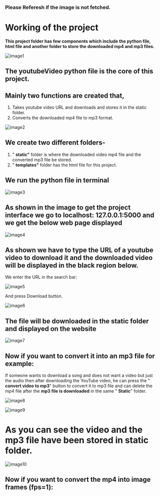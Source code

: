 ### Please Referesh if the image is not fetched. 

# **Working of the project**

**This project folder has few components which include the python file, html file and another folder to store the downloaded mp4 and mp3 files.**

![image1](https://drive.google.com/uc?export=view&id=1KYCwV8fP3nZeRBstrm1ltaV5jFFJDg0K)

## The youtubeVideo python file is the core of this project.

## Mainly two functions are created that,

1. Takes youtube video URL and downloads and stores it in the static folder.
2. Converts the downloaded mp4 file to mp3 format.

![image2](https://drive.google.com/uc?export=view&id=1VMWpzYKTfUkyLmHKZ1PYMsO0cn448mK8)

## **We create two different folders-**

1. &quot; **static&quot;** folder is where the downloaded video mp4 file and the converted mp3 file be stored.
2. &quot; **templates&quot;** folder has the html file for this project.

## **We run the python file in terminal**

![image3](https://drive.google.com/uc?export=view&id=102fWq6UycUtH67oXy3geKvAOwIG2B-NF)

## As shown in the image to get the project interface we go to localhost: **127.0.0.1:5000** and we get the below web page displayed

![image4](https://drive.google.com/uc?export=view&id=1gvuDN-L6zRZ7knwmQG6ljqVX4SG6c9Da)

## As shown we have to type the URL of a youtube video to download it and the downloaded video will be displayed in the black region below.

We enter the URL in the search bar:

![image5](https://drive.google.com/uc?export=view&id=1yCTeq-2aBvA-FO5lABEHNMJoTBKVa5C1)

And press Download button.

![image6](https://drive.google.com/uc?export=view&id=1Q8OMT_vW612430SnZ_6ESQpR1v2uTBxr)

## The file will be downloaded in the static folder and displayed on the website

![image7](https://drive.google.com/uc?export=view&id=1Xzbx_63aX3AIpgT7H0h598XX-9fmsWPF)

## **Now if you want to convert it into an mp3 file for example:**

If someone wants to download a song and does not want a video but just the audio then after downloading the YouTube video, he can press the &quot; **convert video to mp3**&quot; button to convert it to mp3 file and can delete the mp4 file after the **mp3 file is downloaded** in the same &quot; **Static**&quot; folder.

![image8](https://drive.google.com/uc?export=view&id=12oG1nU2vHhaBOyhM8c8FBH99EndyFTIQ)

![image9](https://drive.google.com/uc?export=view&id=132EHM8frHNeXtSHj6MwDPQL2MTEsMfdN)

# **As you can see the video and the mp3 file have been stored in static folder.**

![image10](https://drive.google.com/uc?export=view&id=1ehO8bch6gxhvpw0SwXbWFUy63WdZ5Sh8)

## **Now if you want to convert the mp4 into image frames (fps=1):**
